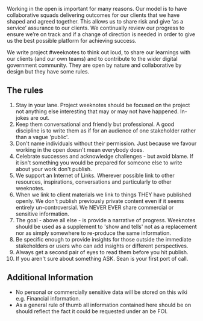 Working in the open is important for many reasons. Our model is to have collaborative squads delivering outcomes for our clients that we have shaped and agreed together. This allows us to share risk and give ‘as a service’ assurance to our clients. We continually review our progress to ensure we’re on track and if a change of direction is needed in order to give us the best possible platform for achieving success.  

We write project #weeknotes to think out loud, to share our learnings with our clients (and our own teams) and to contribute to the wider digital government community. They are open by nature and collaborative by design but they have some rules.

## The rules
1. Stay in your lane. Project weeknotes should be focused on the project not anything else interesting that may or may not have happened. In-jokes are out.
2. Keep them conversational and friendly but professional. A good discipline is to write them as if for an audience of one stakeholder rather than a vague 'public'.
3. Don't name individuals without their permission. Just because we favour working in the open doesn't mean everybody does.
4. Celebrate successes and acknowledge challenges - but avoid blame. If it isn't something you would be prepared for someone else to write about your work don't publish.
5. We support an Internet of Links. Wherever possible link to other resources, inspirations, conversations and particularly to other weeknotes.
6. When we link to client materials we link to things THEY have published openly. We don't publish previously private content even if it seems entirely un-controversial. We NEVER EVER share commercial or sensitive information.
7. The goal - above all else - is provide a narrative of progress. Weeknotes should be used as a supplement to 'show and tells' not as a replacement nor as simply somewhere to re-produce the same information.
8. Be specific enough to provide insights for those outside the immediate stakeholders or users who can add insights or different perspectives.
9. Always get a second pair of eyes to read them before you hit publish.
10. If you aren't sure about something ASK. Sean is your first port of call.

## Additional Information
- No personal or commercially sensitive data will be stored on this wiki e.g. Financial information.
- As a general rule of thumb all information contained here should be on should reflect the fact it could be requested under an be FOI.